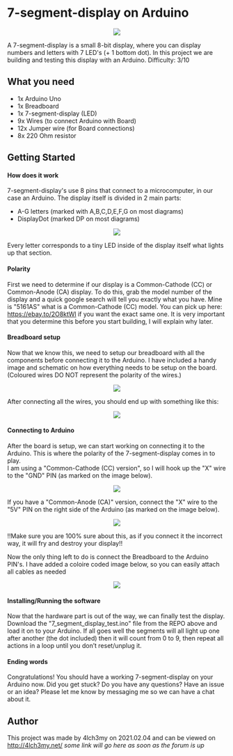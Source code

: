 # 7-segment-display on Arduino

<p align="center"><img src="https://github.com/4lch3my/7_segment_display_setup/blob/main/images/gif.gif"/></p>

A 7-segment-display is a small 8-bit display, where you can display numbers and letters with 7 LED's (+ 1 bottom dot).
In this project we are building and testing this display with an Arduino.
Difficulty: 3/10

## What you need

- 1x Arduino Uno
- 1x Breadboard
- 1x 7-segment-display (LED)
- 9x Wires (to connect Arduino with Board)
- 12x Jumper wire (for Board connections)
- 8x 220 Ohm resistor

## Getting Started

#### How does it work
7-segment-display's use 8 pins that connect to a microcomputer, in our case an Arduino. The display itself is divided in 2 main parts:
- A-G letters (marked with A,B,C,D,E,F,G on most diagrams)
- DisplayDot (marked DP on most diagrams)

<p align="center"><img src="https://github.com/4lch3my/7_segment_display_setup/blob/main/images/7segment_image.png"/></p>

Every letter corresponds to a tiny LED inside of the display itself what lights up that section. 


#### Polarity
First we need to determine if our display is a Common-Cathode (CC) or Common-Anode (CA) display. To do this, grab the model number of the display and a quick google search will tell you exactly what you have. Mine is "5161AS" what is a Common-Cathode (CC) model. You can pick up here: https://ebay.to/2O8ktWl if you want the exact same one. It is very important that you determine this before you start building, I will explain why later.

#### Breadboard setup
Now that we know this, we need to setup our breadboard with all the components before connecting it to the Arduino. I have included a handy image and schematic on how everything needs to be setup on the board. (Coloured wires DO NOT represent the polarity of the wires.)

<p align="center"><img src="https://github.com/4lch3my/7_segment_display_setup/blob/main/images/7_segment_breadboard.png"/></p>

After connecting all the wires, you should end up with something like this:

<p align="center"><img src="https://github.com/4lch3my/7_segment_display_setup/blob/main/images/board_setup.jpg"/></p>

#### Connecting to Arduino

After the board is setup, we can start working on connecting it to the Arduino. This is where the polarity of the 7-segment-display comes in to play.<br>
I am using a "Common-Cathode (CC) version", so I will hook up the "X" wire to the "GND" PIN (as marked on the image below). <br>

<p align="center"><img src="https://github.com/4lch3my/7_segment_display_setup/blob/main/images/7_segment_breadboard_Common_Cathode.png"/></p>

If you have a "Common-Anode (CA)" version, connect the "X" wire to the "5V" PIN on the right side of the Arduino (as marked on the image below). 

<p align="center"><img src="https://github.com/4lch3my/7_segment_display_setup/blob/main/images/7_segment_breadboard_Common_Anode.png"/></p>

!!Make sure you are 100% sure about this, as if you connect it the incorrect way, it will fry and destroy your display!!


Now the only thing left to do is connect the Breadboard to the Arduino PIN's. I have added a coloire coded image below, so you can easily attach all cables as needed

<p align="center"><img src="https://github.com/4lch3my/7_segment_display_setup/blob/main/images/7_segment_breadboard_with_wires.png"/></p>

#### Installing/Running the software
Now that the hardware part is out of the way, we can finally test the display. Download the "7_segment_display_test.ino" file from the REPO above and load it on to your Arduino. If all goes well the segments will all light up one after another (the dot included) then it will count from 0 to 9, then repeat all actions in a loop until you don’t reset/unplug it.


#### Ending words
Congratulations! You should have a working 7-segment-display on your Arduino now. Did you get stuck? Do you have any questions? Have an issue or an idea? Please let me know by messaging me so we can have a chat about it. 


## Author

This project was made by 4lch3my on 2021.02.04 and can be viewed on http://4lch3my.net/ *some link will go here as soon as the forum is up*
